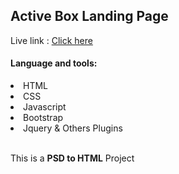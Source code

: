## Active Box Landing Page

Live link : <a href="https://shovonkumar.github.io/active-box-landing-page/">Click here</a>

#### Language and tools:

<li>HTML</li>
<li>CSS</li>
<li>Javascript</li>
<li>Bootstrap</li>
<li>Jquery & Others Plugins</li>
<br />
<p>This is a <b>PSD to HTML</b> Project</p>
